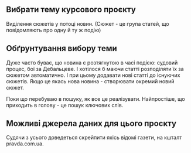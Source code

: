 ## Вибрати тему курсового проєкту

Виділення сюжетів у потоці новин.
(Сюжет - це група статей, що повідомляють про одну й ту ж подію)

## Обґрунтування вибору теми

Дуже часто буває, що новина є розтягнутою в часі подією: судовий процес, бої за Дебальцеве. І хотілося б маючи статті розподіляти їх за сюжетом автоматично. І при цьому додавати нові статті до існуючих сюжетів. Якщо це якась нова новина - створювати окремий новий сюжет.

Поки що перебуваю в пошуку, як все це реалізувати. Найпростіше, що приходить в голову - це пошук ключових слів.

## Можливі джерела даних для цього проєкту

Судячи з усього доведеться скрейпити якісь відомі газети, на кшталт pravda.com.ua.
